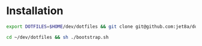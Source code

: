 # Installation

 ```bash
 export DOTFILES=$HOME/dev/dotfiles && git clone git@github.com:jet8a/dotfiles.git $DOTFILES
 ```

 ```bash
 cd ~/dev/dotfiles && sh ./bootstrap.sh
 ```
